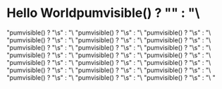 # Hello Worldpumvisible() ? "\" : "\\
"pumvisible() ? "\s" : "\\
"pumvisible() ? "\s" : "\\
"pumvisible() ? "\s" : "\\
"pumvisible() ? "\s" : "\\
"pumvisible() ? "\s" : "\\
"pumvisible() ? "\s" : "\\
"pumvisible() ? "\s" : "\\
"pumvisible() ? "\s" : "\\
"pumvisible() ? "\s" : "\\
"pumvisible() ? "\s" : "\\
"pumvisible() ? "\s" : "\\
"pumvisible() ? "\s" : "\\
"pumvisible() ? "\s" : "\\
"pumvisible() ? "\s" : "\\
"pumvisible() ? "\s" : "\\
"pumvisible() ? "\s" : "\\
"pumvisible() ? "\s" : "\\
"pumvisible() ? "\s" : "\\
"pumvisible() ? "\s" : "\\
"pumvisible() ? "\s" : "\\
"pumvisible() ? "\s" : "\\
"

